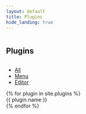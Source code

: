 ```yaml
---
layout: default
title: Plugins
hide_landing: true
---
```

<section class="hero hero--landing">
    <div class="row">
        <div class="column column--1">
            <h1 class="title">
                Plugins
            </h1>
        </div>
    </div>
</section>
<main class="content">
    <aside>
        <div class="card">
            <div class="card__content">
                <ul class="list">
                    <li class="list__item">
                        <a href="{{ '/pages/plugins' | relative_url }}">
                            All
                        </a>
                    </li>
                    <li class="list__item">
                        <a href="{{ '/pages/plugins/menu' | relative_url }}">
                            Menu
                        </a>
                    </li>
                    <li class="list__item">
                        <a href="{{ '/pages/plugins/editor' | relative_url }}">
                            Editor
                        </a>
                    </li>
                </ul>
            </div>
        </div>
    </aside>
    <div class="plugins">
        {% for plugin in site.plugins %}
            <div class="plugins__plugin">
                <div class="card">
                    <div class="card__header">
                        {{ plugin.name }}
                    </div>
                </div>
            </div>
        {% endfor %}
    </div>
</main>

